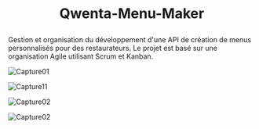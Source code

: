 # <p align="center">Qwenta-Menu-Maker</p>

Gestion et organisation du développement d'une API de création de menus personnalisés pour des restaurateurs. Le projet est basé sur une organisation Agile utilisant Scrum et Kanban.

![Capture01](https://github.com/user-attachments/assets/c1d4f4d5-e841-4633-8184-f3726426aac6)

![Capture11](https://github.com/user-attachments/assets/2c9f3d7d-d86f-4ded-a393-3ac2e41a2f9a)

![Capture02](https://github.com/user-attachments/assets/d48a3f35-d6b6-4656-98f8-8cfdbeb379dc)

![Capture02](https://github.com/user-attachments/assets/4a40215a-9c50-4614-ba6c-8f35f9b33e0a)
